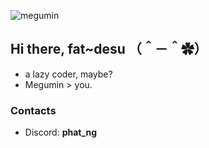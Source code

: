 ![megumin](https://imgur.com/vEJpfff.gif)
## Hi there, fat~desu （＾－＾✿）
- a lazy coder, maybe?
- Megumin > you.
### Contacts
- Discord: **phat_ng**
